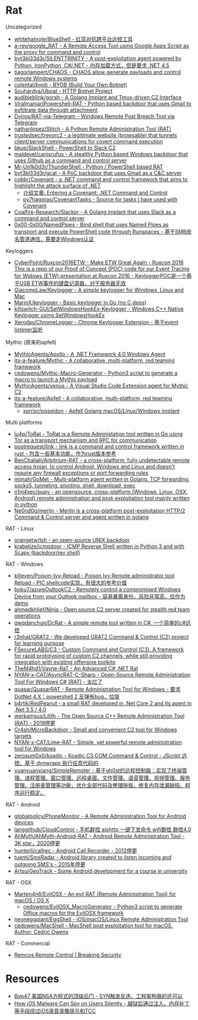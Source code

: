 # Rat

Uncategorized

* [whitehatnote/BlueShell - 红蓝对抗跨平台远控工具](https://github.com/whitehatnote/BlueShell)
* [a-rey/google_RAT - A Remote Access Tool using Google Apps Script as the proxy for command and control](https://github.com/a-rey/google_RAT)
* [byt3bl33d3r/SILENTTRINITY - A post-exploitation agent powered by Python, IronPython, C#/.NET - 内存加载方式，但是要求 .NET 4.5](https://github.com/byt3bl33d3r/SILENTTRINITY)
* [tiagorlampert/CHAOS - CHAOS allow generate payloads and control remote Windows systems](https://github.com/tiagorlampert/CHAOS)
* [colental/byob - BYOB (Build Your Own Botnet)](https://github.com/colental/byob)
* [Souhardya/Uboat - HTTP Botnet Project](https://github.com/Souhardya/Uboat)
* [audibleblink/gorsh - A Golang Implant and Tmux-driven C2 Interface](https://github.com/audibleblink/gorsh)
* [Viralmaniar/Powershell-RAT - Python based backdoor that uses Gmail to exfiltrate data through attachment](https://github.com/Viralmaniar/Powershell-RAT)
* [Dviros/RAT-via-Telegram - Windows Remote Post Breach Tool via Telegram](https://github.com/Dviros/RAT-via-Telegram)
* [nathanlopez/Stitch - A Python Remote Administration Tool (RAT)](https://github.com/nathanlopez/Stitch)
* [trustedsec/trevorc2 - a legitimate website (browsable) that tunnels client/server communications for covert command execution](https://github.com/trustedsec/trevorc2)
* [bkup/SlackShell - PowerShell to Slack C2](https://github.com/bkup/SlackShell)
* [maldevel/canisrufus - A stealthy Python based Windows backdoor that uses Github as a command and control server](https://github.com/maldevel/canisrufus)
* [Mr-Un1k0d3r/ThunderShell - Python / PowerShell based RAT](https://github.com/Mr-Un1k0d3r/ThunderShell)
* [byt3bl33d3r/gcat - A PoC backdoor that uses Gmail as a C&C server](https://github.com/byt3bl33d3r/gcat)
* [cobbr/Covenant - a .NET command and control framework that aims to highlight the attack surface of .NET](https://github.com/cobbr/Covenant)
  * [介绍文章: Entering a Covenant: .NET Command and Control](https://posts.specterops.io/entering-a-covenant-net-command-and-control-e11038bcf462)
  * [py7hagoras/CovenantTasks - Source for tasks I have used with Covenant](https://github.com/py7hagoras/CovenantTasks)
* [Coalfire-Research/Slackor - A Golang implant that uses Slack as a command and control server](https://github.com/Coalfire-Research/Slackor)
* [0x00-0x00/NamedPipes - Bind shell that uses Named Pipes as transport and execute PowerShell code through Runspaces - 基于SMB命名管道通信，需要走Windows认证](https://github.com/0x00-0x00/NamedPipes)

Keyloggers

* [CyberPoint/Ruxcon2016ETW - Make ETW Great Again - Ruxcon 2016 This is a repo of our Proof of Concept (POC) code for our Event Tracing for Widows (ETW) presentation at Ruxcon 2016 - KeyloggerPOC是一个基于USB ETW事件的键盘记录器，对于服务器无效](https://github.com/CyberPoint/Ruxcon2016ETW)
* [GiacomoLaw/Keylogger - A simple keylogger for Windows, Linux and Mac](https://github.com/GiacomoLaw/Keylogger)
* [MarinX/keylogger - Basic keylogger in Go (no C deps)](https://github.com/MarinX/keylogger)
* [killswitch-GUI/SetWindowsHookEx-Keylogger - Windows C++ Native Keylogger using SetWindowsHookEx](https://github.com/killswitch-GUI/SetWindowsHookEx-Keylogger)
* [Xeroday/ChromeLogger - Chrome Keylogger Extension - 基于event listener监听](https://github.com/Xeroday/ChromeLogger)

Mythic (原来的apfell)

* [MythicAgents/Apollo - A .NET Framework 4.0 Windows Agent](https://github.com/MythicAgents/Apollo)
* [its-a-feature/Mythic - A collaborative, multi-platform, red teaming framework](https://github.com/its-a-feature/Mythic)
* [cedowens/Mythic-Macro-Generator - Python3 script to generate a macro to launch a Mythic payload](https://github.com/cedowens/Mythic-Macro-Generator)
* [MythicAgents/venus - A Visual Studio Code Extension agent for Mythic C2](https://github.com/MythicAgents/venus)
* [its-a-feature/Apfell - A collaborative, multi-platform, red teaming framework](https://github.com/its-a-feature/Apfell)
  * [xorrior/poseidon - Apfell Golang macOS/Linux/Windows implant](https://github.com/xorrior/poseidon)

Multi platforms

* [lu4p/ToRat - ToRat is a Remote Administation tool written in Go using Tor as a transport mechanism and RPC for communication](https://github.com/lu4p/ToRat)
* [postrequest/link - link is a command and control framework written in rust - 包含一些基本功能，作为rust版本参考](https://github.com/postrequest/link)
* [BenChaliah/Arbitrium-RAT - a cross-platform, fully undetectable remote access trojan, to control Android, Windows and Linux and doesn't require any firewall exceptions or port forwarding rules](https://github.com/BenChaliah/Arbitrium-RAT)
* [mimah/GoMet - Multi-platform agent written in Golang. TCP forwarding, socks5, tunneling, pivoting, shell, download, exec](https://github.com/mimah/GoMet)
* [n1nj4sec/pupy - an opensource, cross-platform (Windows, Linux, OSX, Android) remote administration and post-exploitation tool mainly written in python](https://github.com/n1nj4sec/pupy)
* [Ne0nd0g/merlin - Merlin is a cross-platform post-exploitation HTTP/2 Command & Control server and agent written in golang](https://github.com/Ne0nd0g/merlin)

RAT - Linux

* [orangetw/tsh - an open-source UNIX backdoor](https://github.com/orangetw/tsh)
* [krabelize/icmpdoor - ICMP Reverse Shell written in Python 3 and with Scapy (backdoor/rev shell)](https://github.com/krabelize/icmpdoor)

RAT - Windows

* [killeven/Poison-Ivy-Reload - Poison Ivy Remote administrator tool Reload - PIC shellcode实现，有很大的参考价值](https://github.com/killeven/Poison-Ivy-Reload)
* [boku7/azureOutlookC2 - Remotely control a compromised Windows Device from your Outlook mailbox - 容易暴露身份，风险非常高，仅作为demo](https://github.com/boku7/azureOutlookC2)
* [ahmedkhlief/Ninja - Open source C2 server created for stealth red team operations](https://github.com/ahmedkhlief/Ninja)
* [qwqdanchun/DcRat - A simple remote tool written in C#. 一个简单的c#远控](https://github.com/qwqdanchun/DcRat)
* [r3nhat/GRAT2 - We developed GRAT2 Command & Control (C2) project for learning purpose](https://github.com/r3nhat/GRAT2)
* [FSecureLABS/C3 - Custom Command and Control (C3). A framework for rapid prototyping of custom C2 channels, while still providing integration with existing offensive toolkits](https://github.com/FSecureLABS/C3)
* [TheM4hd1/Vayne-RaT - An Advanced C# .NET Rat](https://github.com/TheM4hd1/Vayne-RaT)
* [NYAN-x-CAT/AsyncRAT-C-Sharp - Open-Source Remote Administration Tool For Windows C# (RAT) - 太烂了](https://github.com/NYAN-x-CAT/AsyncRAT-C-Sharp)
* [quasar/QuasarRAT - Remote Administration Tool for Windows - 要求 DotNet 4.X；powershell 2 反弹有bug，垃圾](https://github.com/quasar/QuasarRAT)
* [b4rtik/RedPeanut - a small RAT developed in .Net Core 2 and its agent in .Net 3.5 / 4.0](https://github.com/b4rtik/RedPeanut)
* [werkamsus/Lilith - The Open Source C++ Remote Administration Tool (RAT) - 2019停更](https://github.com/werkamsus/Lilith)
* [Cr4sh/MicroBackdoor - Small and convenient C2 tool for Windows targets](https://github.com/Cr4sh/MicroBackdoor)
* [NYAN-x-CAT/Lime-RAT - Simple, yet powerful remote administration tool for Windows](https://github.com/NYAN-x-CAT/Lime-RAT)
* [zerosum0x0/koadic - Koadic C3 COM Command & Control - JScript 远控，基于 dynwrapx 执行任意代码的](https://github.com/zerosum0x0/koadic)
* [yuanyuanxiang/SimpleRemoter - 基于gh0st的远程控制器：实现了终端管理、进程管理、窗口管理、远程桌面、文件管理、语音管理、视频管理、服务管理、注册表管理等功能，优化全部代码及整理排版，修复内存泄漏缺陷，程序运行稳定。](https://github.com/yuanyuanxiang/SimpleRemoter)

RAT - Android

* [globalpolicy/PhoneMonitor - A Remote Administration Tool for Android devices](https://github.com/globalpolicy/PhoneMonitor)
* [langgithub/CloudControl - 手机群控 aiohttp 一键下发命令 wifi群控 群控4.0](https://github.com/langgithub/CloudControl)
* [AhMyth/AhMyth-Android-RAT - Android Remote Administration Tool - 3K star，2020停更](https://github.com/AhMyth/AhMyth-Android-RAT)
* [hunterli/callrec - Android Call Recorder - 2012停更](https://github.com/hunterli/callrec)
* [tuenti/SmsRadar - Android library created to listen incoming and outgoing SMS's - 2015年停更](https://github.com/tuenti/SmsRadar)
* [Artsu/GeoTrack - Some Android development for a course in university](https://github.com/Artsu/GeoTrack)

RAT - OSX

* [Marten4n6/EvilOSX - An evil RAT (Remote Administration Tool) for macOS / OS X](https://github.com/Marten4n6/EvilOSX)
  * [cedowens/EvilOSX_MacroGenerator - Python3 script to generate Office macros for the EvilOSX framework](https://github.com/cedowens/EvilOSX_MacroGenerator)
* [neoneggplant/EggShell - iOS/macOS/Linux Remote Administration Tool](https://github.com/neoneggplant/EggShell)
* [cedowens/MacShell - MacShell post exploitation tool for macOS. Author: Cedric Owens](https://github.com/cedowens/MacShell)

RAT - Commercial

* [Remcos Remote Control | Breaking Security](https://breaking-security.net/remcos/)

# Resources

* [Bvp47 美国NSA方程式的顶级后门 - SYN触发反连，工程架构做的还可以](https://www.pangulab.cn/files/The_Bvp47_a_top-tier_backdoor_of_us_nsa_equation_group.zh-cn.pdf)
* [How iOS Malware Can Spy on Users Silently - 越狱后通过注入、内存补丁等手段绕过iOS录音录像提示和TCC](https://blog.zecops.com/research/how-ios-malware-can-spy-on-users-silently/)

